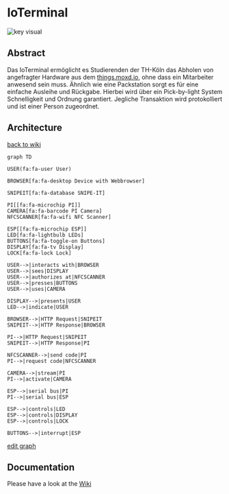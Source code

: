 # IoTerminal

![key visual](https://raw.githubusercontent.com/nikcani/smart-inventory/main/key-visual.png)


## Abstract
Das IoTerminal ermöglicht es Studierenden der TH-Köln das Abholen von angefragter Hardware aus dem [things.moxd.io](things.moxd.io), ohne dass ein Mitarbeiter anwesend sein muss. Ähnlich wie eine Packstation sorgt es für eine einfache Ausleihe und Rückgabe. Hierbei wird über ein Pick-by-light System Schnelligkeit und Ordnung garantiert. Jegliche Transaktion wird protokolliert und ist einer Person zugeordnet.

## Architecture
[back to wiki](https://github.com/nikcani/smart-inventory/wiki#architektur)
```mermaid
graph TD

USER(fa:fa-user User)

BROWSER[fa:fa-desktop Device with Webbrowser]

SNIPEIT[fa:fa-database SNIPE-IT]

PI[[fa:fa-microchip PI]]
CAMERA[fa:fa-barcode PI Camera]
NFCSCANNER[fa:fa-wifi NFC Scanner]

ESP[[fa:fa-microchip ESP]]
LED[fa:fa-lightbulb LEDs]
BUTTONS[fa:fa-toggle-on Buttons]
DISPLAY[fa:fa-tv Display]
LOCK[fa:fa-lock Lock]

USER-->|interacts with|BROWSER
USER-->|sees|DISPLAY
USER-->|authorizes at|NFCSCANNER
USER-->|presses|BUTTONS
USER-->|uses|CAMERA

DISPLAY-->|presents|USER
LED-->|indicate|USER

BROWSER-->|HTTP Request|SNIPEIT
SNIPEIT-->|HTTP Response|BROWSER

PI-->|HTTP Request|SNIPEIT
SNIPEIT-->|HTTP Response|PI

NFCSCANNER-->|send code|PI
PI-->|request code|NFCSCANNER

CAMERA-->|stream|PI
PI-->|activate|CAMERA

ESP-->|serial bus|PI
PI-->|serial bus|ESP

ESP-->|controls|LED
ESP-->|controls|DISPLAY
ESP-->|controls|LOCK

BUTTONS-->|interrupt|ESP
```
[edit graph](https://mermaid-js.github.io/mermaid-live-editor/)

## Documentation
Please have a look at the [Wiki](https://github.com/nikcani/smart-inventory/wiki)
